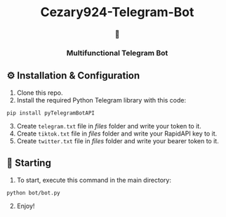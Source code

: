 <h1 align=center>Cezary924-Telegram-Bot</h1>
<h3 align=center>🤖</h3>
<h3 align=center>Multifunctional Telegram Bot</h3>

## ⚙️ Installation & Configuration</h3>
1. Clone this repo.
2. Install the required Python Telegram library with this code:
```
pip install pyTelegramBotAPI
```
3. Create ```telegram.txt``` file in *files* folder and write your token to it.
4. Create ```tiktok.txt``` file in *files* folder and write your RapidAPI key to it.
5. Create ```twitter.txt``` file in *files* folder and write your bearer token to it.

## 🚀 Starting</h3>
1. To start, execute this command in the main directory:
```
python bot/bot.py
```
2. Enjoy!
